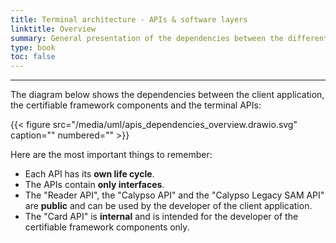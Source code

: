 ```yaml
---
title: Terminal architecture - APIs & software layers
linktitle: Overview
summary: General presentation of the dependencies between the different Terminal APIs.
type: book
toc: false
---
```


---
The diagram below shows the dependencies between the client application, the certifiable framework components and the 
terminal APIs:

{{< figure src="/media/uml/apis_dependencies_overview.drawio.svg" caption="" numbered="" >}}

Here are the most important things to remember:
* Each API has its **own life cycle**.
* The APIs contain **only interfaces**.
* The "Reader API", the "Calypso API" and the "Calypso Legacy SAM API" are **public** and can be used by the developer 
  of the client application.
* The "Card API" is **internal** and is intended for the developer of the certifiable framework components only.
